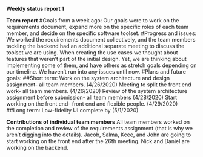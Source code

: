 **Weekly status report 1**

**Team report**
#Goals from a week ago:
Our goals were to work on the requirements document, expand more on the specific roles of each team member, and decide on the specific software toolset.
#Progress and issues:
We worked the requirements document collectively, and the team members tackling the backend had an additional separate meeting to discuss the toolset we are using. When creating the use cases we thought about features that weren’t part of the initial design. Yet, we are thinking about implementing some of them, and have others as stretch goals depending on our timeline. We haven’t run into any issues until now. 
#Plans and future goals:
##Short term:
Work on the system architecture and design assignment- all team members. (4/26/2020)
Meeting to split the front end work- all team members. (4/26/2020)
Review of the system architecture assignment before submission- all team members (4/28/2020)
Start working on the front end- front end and flexible people. (4/29/2020)
##Long term:
Low-fidelity UI complete by (5/1/2020)

**Contributions of individual team members**
All team members worked on the completion and review of the requirements assignment (that is why we aren’t digging into the details). 
Jacob, Salma, Kcee, and John are going to start working on the front end after the 26th meeting.
Nick and Daniel are working on the backend.
